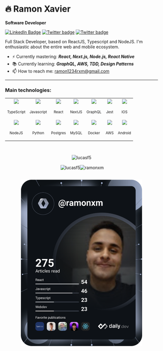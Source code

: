 
# 🔥 Ramon Xavier

**Software Developer** 

[![LinkedIn Badge](https://img.shields.io/badge/linkedin-blue?logo=linkedin&style=for-the-badge&logoColor=white)](https://linkedin.com/in/ramonxm)
[![Twitter badge](https://img.shields.io/badge/twitter-black?logo=twitter&style=for-the-badge&logoColor=white)](https://twitter.com/ramonrxm)
[![Twitter badge](https://img.shields.io/badge/instagram-red?logo=instagram&style=for-the-badge&logoColor=white)](https://instagram.com/ramonxm)

Full Stack Developer, based on ReactJS, Typescript and NodeJS. I'm enthusiastic about the entire web and mobile ecosystem.

- ⚡ Currently mastering: **_React, Next.js, Node.js, React Native_**
- 📚 Currently learning: **_GraphQL, AWS, TDD,  Design Patterns_**
- 📫 How to reach me: ramon1234rxm@gmail.com

---

### Main technologies:

<table>
  <tr>
    <td align="center">
        <img src="https://cdn.jsdelivr.net/gh/devicons/devicon/icons/typescript/typescript-original.svg" width="50" />
        <p><small>TypeScript</small></p>
    </td>
    <td align="center">
        <img src="https://cdn.jsdelivr.net/gh/devicons/devicon/icons/javascript/javascript-original.svg" width="50" />
        <p><small>Javascript</small></p>
    </td>
    <td align="center">
        <img src="https://cdn.jsdelivr.net/gh/devicons/devicon/icons/react/react-original.svg" width="50" />
        <p><small>React</small></p>
    </td>
    <td align="center">
        <img src="https://cdn.jsdelivr.net/gh/devicons/devicon/icons/nextjs/nextjs-original.svg" width="50" />
        <p><small>NextJS</small></p>
    </td>
    <td align="center">
        <img src="https://cdn.jsdelivr.net/gh/devicons/devicon/icons/graphql/graphql-plain.svg" width="50" />
        <p><small>GraphQL</small></p>
    </td>
    <td align="center">
        <img src="https://cdn.jsdelivr.net/gh/devicons/devicon/icons/jest/jest-plain.svg" width="50" />
        <p><small>Jest</small></p>
    </td>
    <td align="center">
        <img src="https://cdn.jsdelivr.net/gh/devicons/devicon/icons/apple/apple-original.svg" width="50" />
        <p><small>IOS</small></p>
    </td>
  </tr>

  <tr>
    <td align="center">
        <img src="https://cdn.jsdelivr.net/gh/devicons/devicon/icons/nodejs/nodejs-plain.svg" width="50" />
        <p><small>NodeJS</small></p>
    </td>
    <td align="center">
        <img src="https://cdn.jsdelivr.net/gh/devicons/devicon/icons/python/python-original.svg" width="50" />
        <p><small>Python</small></p>
    </td>
    <td align="center">
        <img src="https://cdn.jsdelivr.net/gh/devicons/devicon/icons/postgresql/postgresql-plain.svg" width="50" />
        <p><small>Postgres</small></p>
    </td>
    <td align="center">
        <img src="https://cdn.jsdelivr.net/gh/devicons/devicon/icons/mysql/mysql-plain.svg" width="50" />
        <p><small>MySQL</small></p>
    </td>
    <td align="center">
        <img src="https://cdn.jsdelivr.net/gh/devicons/devicon/icons/docker/docker-plain.svg" width="50" />
        <p><small>Docker</small></p>
    </td>
    <td align="center">
        <img src="https://cdn.jsdelivr.net/gh/devicons/devicon/icons/amazonwebservices/amazonwebservices-original.svg" width="50" />
        <p><small>AWS</small></p>
    </td>
    <td align="center">
        <img src="https://cdn.jsdelivr.net/gh/devicons/devicon/icons/android/android-plain.svg" width="50" />
        <p><small>Android</small></p>
    </td>
  </tr>
</table>

<br>

<section align="center">
  <p><img align="center" src="https://github-readme-stats.vercel.app/api/top-langs?username=ramonxm&show_icons=true&theme=dracula&layout=compact" alt="lucasf5" /></p>
<p>&nbsp;<img align="center" src="https://github-readme-stats.vercel.app/api?username=ramonxm&show_icons=true&theme=dracula" min-width="400px" max-width="400px" width="400px" alt="lucasf5" /><img align="center" src="https://github-readme-streak-stats.herokuapp.com/?user=ramonxm&theme=dracula" min-width="400px" max-width="400px" width="400px" alt="ramonxm" /></p>
</section>



<br/>
<section align="center">
<a href="https://app.daily.dev/DailyDevTips"><img src="https://github.com/ramonxm/ramonxm/blob/main/devcard.svg" width="400" alt="Ramon Xavier's Dev Card"/></a>
</section>
